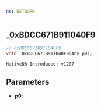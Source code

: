 ```yaml
---
ns: NETWORK
---
```

## _0xBDCC671B911040F9

```c
// 0xBDCC671B911040F9
void _0xBDCC671B911040F9(Any p0);
```

```
NativeDB Introduced: v1207
```

## Parameters
* **p0**:
